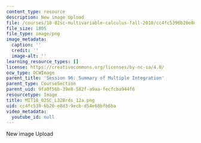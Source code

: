 ```yaml
---
content_type: resource
description: New image Upload
file: /courses/18-02sc-multivariable-calculus-fall-2010/cc4fc5396b20e8d39ecbd54e68bfb6ba_MIT18_02SC_L32Brds_12a.png
file_size: 1805
file_type: image/png
image_metadata:
  caption: ''
  credit: ''
  image-alt: ''
learning_resource_types: []
license: https://creativecommons.org/licenses/by-nc-sa/4.0/
ocw_type: OCWImage
parent_title: 'Session 96: Summary of Multiple Integration'
parent_type: CourseSection
parent_uid: 9fa0f56b-39e8-582f-a9aa-fecfcba944f6
resourcetype: Image
title: MIT18_02SC_L32Brds_12a.png
uid: cc4fc539-6b20-e8d3-9ecb-d54e68bfb6ba
video_metadata:
  youtube_id: null
---
```

New image Upload